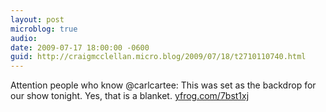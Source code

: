 ```yaml
---
layout: post
microblog: true
audio: 
date: 2009-07-17 18:00:00 -0600
guid: http://craigmcclellan.micro.blog/2009/07/18/t2710110740.html
---
```

Attention people who know @carlcartee: This was set as the backdrop for our show tonight. Yes, that is a blanket.  [yfrog.com/7bst1xj](http://yfrog.com/7bst1xj)
